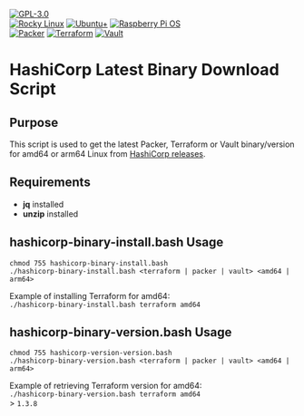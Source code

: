 [![GPL-3.0](https://img.shields.io/badge/license-GPL--3.0-BE0000?style=plastic)](#)  
[![Rocky Linux](https://img.shields.io/badge/RockyLinux-07BA82?style=plastic)](#) [![Ubuntu+](https://img.shields.io/badge/Ubuntu-DD4814?style=plastic)](#) [![Raspberry Pi OS](https://img.shields.io/badge/Raspberry--Pi--OS-C51A4A?style=plastic)](#)  
[![Packer](https://img.shields.io/badge/Packer-02A8EF?style=plastic)](#) [![Terraform](https://img.shields.io/badge/Terraform-844FBA?style=plastic)](#) [![Vault](https://img.shields.io/badge/Vault-FFD814?style=plastic)](#)  

# HashiCorp Latest Binary Download Script
  
## Purpose  
This script is used to get the latest Packer, Terraform or Vault binary/version for amd64 or arm64 Linux from [HashiCorp releases](https://releases.hashicorp.com/).  
  
## Requirements  
* **jq** installed
* **unzip** installed
  
## hashicorp-binary-install.bash Usage  
`chmod 755 hashicorp-binary-install.bash`  
`./hashicorp-binary-install.bash <terraform | packer | vault> <amd64 | arm64>`  
  
Example of installing Terraform for amd64:  
`./hashicorp-binary-install.bash terraform amd64`  

## hashicorp-binary-version.bash Usage  
`chmod 755 hashicorp-version-version.bash`  
`./hashicorp-binary-version.bash <terraform | packer | vault> <amd64 | arm64>`  
  
Example of retrieving Terraform version for amd64:  
`./hashicorp-binary-version.bash terraform amd64`  
 \> `1.3.8`
